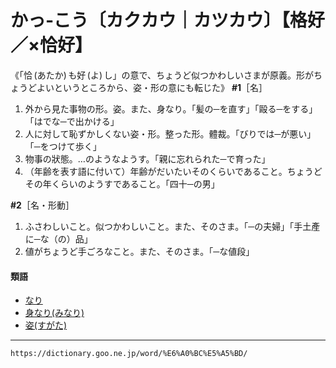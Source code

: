 # かっ‐こう〔カクカウ｜カツカウ〕【格好／×恰好】

《「恰 (あたか) も好 (よ) し」の意で、ちょうど似つかわしいさまが原義。形がちょうどよいというところから、姿・形の意にも転じた》
**\#1**［名］
1.  外から見た事物の形。姿。また、身なり。「髪の─を直す」「毆る─をする」「はでな─で出かける」
2.  人に対して恥ずかしくない姿・形。整った形。體裁。「びりでは─が悪い」「─をつけて歩く」
3.  物事の狀態。…のようなようす。「親に忘れられた─で育った」
4.  （年齢を表す語に付いて）年齢がだいたいそのくらいであること。ちょうどその年くらいのようすであること。「四十─の男」
    

**\#2**［名・形動］
1.  ふさわしいこと。似つかわしいこと。また、そのさま。「─の夫婦」「手土產に─な（の）品」
2.  値がちょうど手ごろなこと。また、そのさま。「─な値段」
    

#### 類語

-   [なり](https://dictionary.goo.ne.jp/word/%E5%BD%A2_%28%E3%81%AA%E3%82%8A%29/#jn-165321)
-   [身なり(みなり)](https://dictionary.goo.ne.jp/word/%E8%BA%AB%E5%BD%A2/#jn-212957)
-   [姿(すがた)](https://dictionary.goo.ne.jp/word/%E5%A7%BF/#jn-117407)

---
`https://dictionary.goo.ne.jp/word/%E6%A0%BC%E5%A5%BD/`